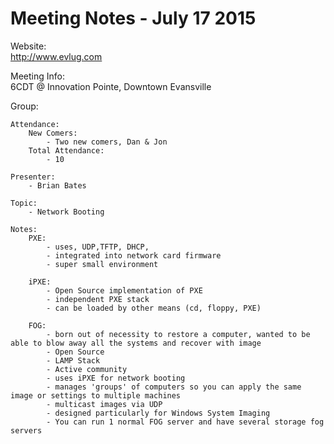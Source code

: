 Meeting Notes - July 17 2015
============================

Website:  
http://www.evlug.com  

Meeting Info:  
6CDT @ Innovation Pointe, Downtown Evansville

Group:

	Attendance: 
		New Comers:
			- Two new comers, Dan & Jon
		Total Attendance:
			- 10 
	
	Presenter: 
		- Brian Bates

	Topic:
		- Network Booting

	Notes:
		PXE:
			- uses, UDP,TFTP, DHCP, 
			- integrated into network card firmware
			- super small environment
			
		iPXE:
			- Open Source implementation of PXE
			- independent PXE stack
			- can be loaded by other means (cd, floppy, PXE)
			
		FOG:
			- born out of necessity to restore a computer, wanted to be able to blow away all the systems and recover with image
			- Open Source
			- LAMP Stack
			- Active community
			- uses iPXE for network booting
			- manages 'groups' of computers so you can apply the same image or settings to multiple machines
			- multicast images via UDP 
			- designed particularly for Windows System Imaging
			- You can run 1 normal FOG server and have several storage fog servers	
